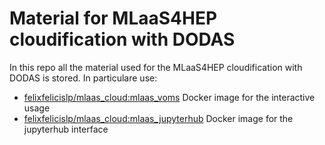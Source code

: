 # Material for MLaaS4HEP cloudification with DODAS

In this repo all the material used for the MLaaS4HEP cloudification with DODAS is stored. In particulare use:
- [felixfelicislp/mlaas_cloud:mlaas_voms](https://hub.docker.com/layers/138847699/felixfelicislp/mlaas_cloud/mlaas_voms/images/sha256-3a20722718a7f40730a7cbd23fbc7ccc8ea01a48b2cfe799bdacae62ecbed458?context=explore) Docker image for the interactive usage
- [felixfelicislp/mlaas_cloud:mlaas_jupyterhub](https://hub.docker.com/layers/139371886/felixfelicislp/mlaas_cloud/mlaas_jupyterhub/images/sha256-f9da08f00e3810de6494921c6ffa9148fea29eb028fd4432503e4cceadf111af?context=explore) Docker image for the jupyterhub interface
